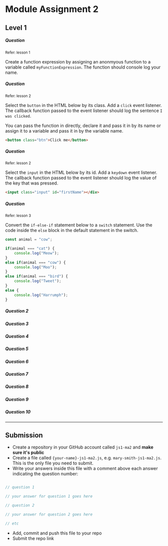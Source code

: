 # Module Assignment 2

## Level 1

<h5 class="question">Question </h5>
<small>Refer: lesson 1</small>

Create a function expression by assigning an anonmyous function to a variable called `myFunctionExpression`. The function should console log your name. 


<h5 class="question">Question </h5>
<small>Refer: lesson 2</small>

Select the `button` in the HTML below by its class. Add a `click` event listener. The callback function passed to the event listener should log the sentence `I was clicked`.

You can pass the function in directly, declare it and pass it in by its name or assign it to a variable and pass it in by the variable name.

```html
<button class="btn">Click me</button>
```

<h5 class="question">Question </h5>
<small>Refer: lesson 2</small>

Select the `input` in the HTML below by its id. Add a `keydown` event listener. The callback function passed to the event listener should log the value of the key that was pressed.

```html
<input class="input" id="firstName"></div>
```

<h5 class="question">Question </h5>
<small>Refer: lesson 3</small>

Convert the `if-else-if` statement below to a `switch` statement. Use the code inside the `else` block in the default statement in the switch.

```js
const animal = "cow";

if(animal === "cat") {
    console.log("Meow");
}
else if(animal === "cow") {
    console.log("Moo");
}
else if(animal === "bird") {
    console.log("Tweet");
}
else {
    console.log("Harrumph");
}
```

<h5 class="question">Question 2</h5>



<h5 class="question">Question 3</h5>



<h5 class="question">Question 4</h5>



<h5 class="question">Question 5</h5>



<h5 class="question">Question 6</h5>



<h5 class="question">Question 7</h5>


<h5 class="question">Question 8</h5>


<h5 class="question">Question 9</h5>


<h5 class="question">Question 10</h5>


---

## Submission

- Create a repository in your GitHub account called `js1-ma2` and __make sure it's public__
- Create a file called `{your-name}-js1-ma2.js`, e.g. `mary-smith-js1-ma2.js`. This is the only file you need to submit.
- Write your answers inside this file with a comment above each answer indicating the question number:


```js

// question 1

// your answer for question 1 goes here

// question 2

// your answer for question 2 goes here

// etc

```

- Add, commit and push this file to your repo
- Submit the repo link

